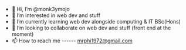 - 👋 Hi, I’m @monk3ymojo
- 👀 I’m interested in web dev and stuff
- 🌱 I’m currently learning web dev alongside computing & IT BSc(Hons)
- 💞️ I’m looking to collaborate on web dev and stuff (front end at the moment)
- 📫 How to reach me ------ mrphi1972@gmail.com

<!---
monk3ymojo/monk3ymojo is a ✨ special ✨ repository because its `README.md` (this file) appears on your GitHub profile.
You can click the Preview link to take a look at your changes.
--->
